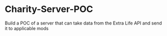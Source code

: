 # Charity-Server-POC
Build a POC of a server that can take data from the Extra Life API and send it to applicable mods
